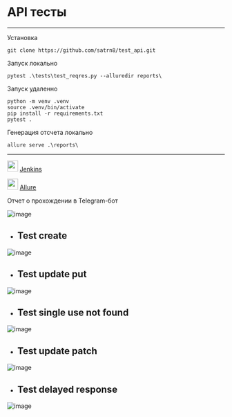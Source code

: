 # <h1>API тесты</h1>
____________________________________________________________________________________________________
Установка

```
git clone https://github.com/satrn8/test_api.git
```
Запуск локально
```
pytest .\tests\test_reqres.py --alluredir reports\
```
Запуск удаленно
```
python -m venv .venv
source .venv/bin/activate
pip install -r requirements.txt
pytest .
```
Генерация отсчета локально
```
allure serve .\reports\ 
```
________________________________________________________________________________________________________

<img src="https://user-images.githubusercontent.com/107774229/198146350-1c541de9-3ef0-429a-a9cb-96aae4444891.png" width="25"> <a href="https://jenkins.autotests.cloud/job/001_satrn8_lesson23_test_api/" target="_blank">Jenkins</a>

<img src="https://user-images.githubusercontent.com/107774229/198146647-42f39a19-07b2-4bde-b21a-b570aa703f09.svg" width="25"> <a href="https://jenkins.autotests.cloud/job/001_satrn8_lesson23_test_api/1/allure/" target="_blank">Allure</a>

Отчет о прохождении в Telegram-бот

![image](https://user-images.githubusercontent.com/107774229/199337055-5756ba67-8b4a-413f-af64-ee5b5915713f.png)

 * <h2>Test create</h2> 

![image](https://user-images.githubusercontent.com/107774229/199587904-6e0992bd-778c-4da4-8ac9-970787931bb9.png)

 * <h2>Test update put</h2> 

![image](https://user-images.githubusercontent.com/107774229/199588528-845b1a42-3ed0-42d7-9dbf-66b3d41e0908.png)

 * <h2>Test single use not found</h2> 

![image](https://user-images.githubusercontent.com/107774229/199588593-f77f5513-f5a3-4fd3-9083-729ae4346e2a.png)

 * <h2>Test update patch</h2> 

![image](https://user-images.githubusercontent.com/107774229/199588675-898d3a71-0afd-4f67-afb9-df0539651bbf.png)

 * <h2>Test delayed response</h2> 

![image](https://user-images.githubusercontent.com/107774229/199588902-93045a2f-c184-4f7b-86cb-fd4e2045dc1d.png)

